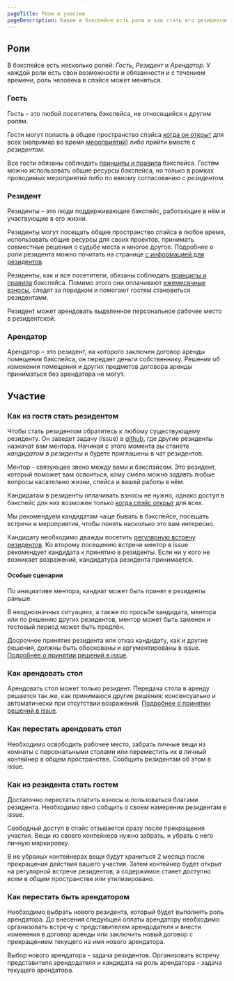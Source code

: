 ```yaml
---
pageTitle: Роли и участие
pageDescription: Какие в бэкспейсе есть роли и как стать его резидентом
---
```


## Роли

В бэкспейсе есть несколько ролей: *Гость*, *Резидент* и *Арендатор*. У каждой роли есть свои возможности и обязанности и с течением времени, роль человека в спэйсе может меняться.

### Гость

Гость – это любой посетитель бэкспейса, не относящийся к другим ролям.

Гости могут попасть в общее пространство спэйса [когда он открыт](https://calendar.google.com/calendar/embed?src=n0oev7vtqntpok3phdbb48cvu0%40group.calendar.google.com&ctz=Europe%2FMoscow) для всех (например во время [мероприятий](/events)) либо прийти вместе с *резидентом*.

Все гости обязаны соблюдать [принципы и правила](/wiki/principles-rules) бэкспейса. Гостям можно использовать общие ресурсы бэкспейса, но только в рамках проводимых мероприятий либо по явному согласованию с *резидентом*.

### Резидент

Резиденты – это люди поддерживающие бэкспейс, работающие в нём и участвующие в его жизни.

Резиденты могут посещать общее пространство спэйса в любое время, использовать общие ресурсы для своих проектов, принимать совместные решения о судьбе места и многое другое. Подробнее о роли резидента можно почитать на странице [с информацией для резидентов](/wiki/participants).

Резиденты, как и все посетители, обязаны соблюдать [принципы и правила](/wiki/principles-rules) бэкспейса. Помимо этого они оплачивают [ежемесячные взносы](/fees), следят за порядком и помогают гостям становиться резидентами.

Резидент может арендовать выделенное персональное рабочее место в резидентской.

### Арендатор

Арендатор – это резидент, на которого заключен договор аренды помещения бэкспейса, он передает деньги собственнику. Решения об изменении помещения и других предметов договора аренды приниматься без арендатора не могут.


## Участие

### Как из гостя стать резидентом

Чтобы стать резидентом обратитесь к любому существующему резиденту. Он заведет задачу (issue) в [github](https://github.com/b4ck5p4c3/0x08.in/issues), где другие резиденты назначат вам ментора. Начиная с этого момента вы станете *кандидатом в резиденты* и будете приглашены в чат резидентов.

Ментор - связующее звено между вами и бэкспэйсом. Это резидент, который поможет вам освоиться, кому смело можно задавть любые вопросы касательно жизни, спейса и вашей работы в нём.

Кандидатам в резиденты оплачивать взносы не нужно, однако доступ в бэкспейс для них возможен только [когда спэйс открыт](https://calendar.google.com/calendar/embed?src=n0oev7vtqntpok3phdbb48cvu0%40group.calendar.google.com&ctz=Europe%2FMoscow) для всех.

Мы рекомендуем кандидатам чаще бывать в бэкспейсе, посещать встречи и мероприятия, чтобы понять насколько это вам интересно.

Кандидату необходимо дважды посетить [регулярную встречу резидентов](/wiki/participants). Ко второму посещению встречи ментор в issue рекомендует кандидата к принятию в резиденты. Если ни у кого не возникает возражений, кандидатура резидента принимается.

#### Особые сценарии

По инициативе ментора, кандиат может быть принят в резиденты раньше.

В неоднозначных ситуациях, а также по просьбе кандидата, ментора или по решению других резидентов, ментор может быть заменен и тестовый период может быть продлён.

Досрочное принятие резидента или отказ кандидату, как и другие решения, должны быть обоснованы и аргументированы в issue. [Подробнее о принятии решений в issue](/wiki/issue-rules).

### Как арендовать стол

Арендовать стол может только резидент. Передача стола в аренду решается так же, как принимаюся другие решения: консенсуально и автоматически при отсутствии возражений. [Подробнее о принятии решений в issue](/wiki/issue-rules).

### Как перестать арендовать стол

Необходимо освободить рабочее место, забрать личные вещи из комнаты с персональными столами или переместить их в личный контейнер в общем пространстве. Сообщить резидентам об этом в issue.

### Как из резидента стать гостем

Достаточно перестать платить взносы и пользоваться благами резидента. Необходимо явно собщить о своем намерении резидентам в issue.

Свободный доступ в спэйс отзывается сразу после прекращения участия. Вещи из своего контейнера нужно забрать, и убрать с него личную маркировку.

В не убраных контейнерах вещи будут храниться 2 месяца после прекращения действия вашего участия. Затем контейнер будет открыт на регулярной встрече резидентов, а содержимое станет доступно всем в общем пространстве или утилизировано.

### Как перестать быть арендатором

Необходимо выбрать нового резидента, который будет выполнять роль арендатора. До внесения следующей оплаты арендатору необходимо организовать встречу с представителем арендодателя и внести изменения в договор аренды или заключить новый договор с прекращением текущего на имя нового арендатора.

Выбор нового арендатора - задача резидентов. Организовать встречу представителя арендодателя и кандидата на роль арендатора - задача текущего арендатора.
